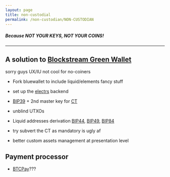 ```yaml
---
layout: page
title: non-custodial 
permalink: /non-custodian/NON-CUSTODIAN
---
```

##### Because NOT YOUR KEYS, NOT YOUR COINS!


***
## A solution to [Blockstream Green Wallet](https://blockstream.com/green/)

sorry guys UX/IU not cool for no-coiners

- Fork bluewallet to include liquid/elements fancy stuff

- set up the [electrs](https://github.com/Blockstream/electrs) backend 

- [BIP39](https://github.com/bitcoinjs/bip39) + 2nd master key for [CT](https://elementsproject.org/features/confidential-transactions)

- unblind UTXOs
 
- Liquid addresses derivation [BIP44](https://github.com/bitcoin/bips/blob/master/bip-0044.mediawiki), [BIP49](https://github.com/bitcoin/bips/blob/master/bip-0049.mediawiki), [BIP84](https://github.com/bitcoin/bips/blob/master/bip-0084.mediawiki) 

- try subvert the CT as mandatory is ugly af

- better custom assets management at presentation level 





## Payment processor 

- [BTCPay](https://btcpayserver.org/)???

